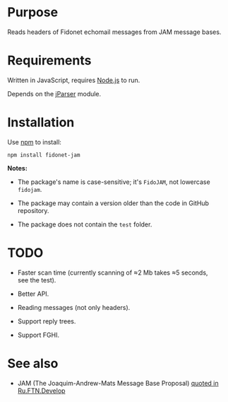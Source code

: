 # Purpose

Reads headers of Fidonet echomail messages from JAM message bases.

# Requirements

Written in JavaScript, requires [Node.js](http://nodejs.org/) to run.

Depends on the [jParser](https://github.com/vjeux/jParser) module.

# Installation

Use [npm](http://npmjs.org/) to install:

```
npm install fidonet-jam
```

**Notes:**

* The package's name is case-sensitive; it's `FidoJAM`, not lowercase `fidojam`.

* The package may contain a version older than the code in GitHub repository.

* The package does not contain the `test` folder.

# TODO

* Faster scan time (currently scanning of ≈2 Mb takes ≈5 seconds, see the test).

* Better API.

* Reading messages (not only headers).

* Support reply trees.

* Support FGHI.

# See also

* JAM (The Joaquim-Andrew-Mats Message Base Proposal) [quoted in Ru.FTN.Develop](http://groups.google.com/group/fido7.ru.ftn.develop/msg/e2f5486f80394418)